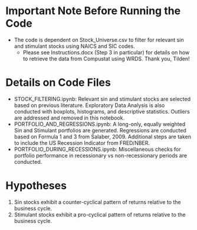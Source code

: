# Important Note Before Running the Code
- The code is dependent on Stock_Universe.csv to filter for relevant sin and stimulant stocks using NAICS and SIC codes.
    - Please see Instructions.docx (Step 3 in particular) for details on how to retrieve the data from Compustat using WRDS. Thank you, Tilden!

# Details on Code Files
- STOCK_FILTERING.ipynb: Relevant sin and stimulant stocks are selected based on previous literature. Exploratory Data Analysis is also conducted with boxplots, histograms, and descriptive statistics. Outliers are addressed and removed in this notebook.
- PORTFOLIO_AND_REGRESSIONS.ipynb: A long-only, equally weighted Sin and Stimulant portfolios are generated. Regressions are conducted based on Formula 1 and 3 from Salaber, 2009. Additional steps are taken to include the US Recession Indicator from FRED/NBER.
- PORTFOLIO_DURING_RECESSIONS.ipynb: Miscellaneous checks for portfolio performance in recessionary vs non-recessionary periods are conducted.

# Hypotheses
1. Sin stocks exhibit a counter-cyclical pattern of returns relative to the business cycle. 
2. Stimulant stocks exhibit a pro-cyclical pattern of returns relative to the business cycle.

